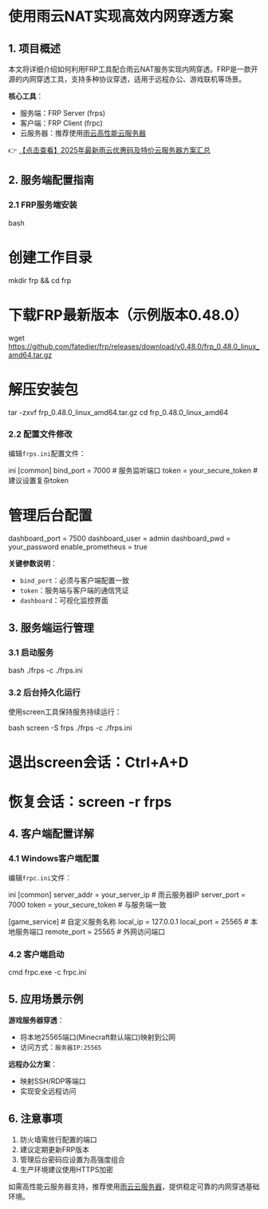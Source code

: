 # 使用雨云NAT实现高效内网穿透方案

## 1. 项目概述

本文将详细介绍如何利用FRP工具配合雨云NAT服务实现内网穿透。FRP是一款开源的内网穿透工具，支持多种协议穿透，适用于远程办公、游戏联机等场景。

**核心工具**：  
- 服务端：FRP Server (frps)  
- 客户端：FRP Client (frpc)  
- 云服务器：推荐使用[雨云高性能云服务器](https://bit.ly/RainYun)

👉 [【点击查看】2025年最新雨云优惠码及特价云服务器方案汇总](https://bit.ly/RainYun)

## 2. 服务端配置指南

### 2.1 FRP服务端安装

bash
# 创建工作目录
mkdir frp && cd frp
# 下载FRP最新版本（示例版本0.48.0）
wget https://github.com/fatedier/frp/releases/download/v0.48.0/frp_0.48.0_linux_amd64.tar.gz
# 解压安装包
tar -zxvf frp_0.48.0_linux_amd64.tar.gz
cd frp_0.48.0_linux_amd64

### 2.2 配置文件修改

编辑`frps.ini`配置文件：

ini
[common]
bind_port = 7000  # 服务监听端口
token = your_secure_token  # 建议设置复杂token

# 管理后台配置
dashboard_port = 7500
dashboard_user = admin
dashboard_pwd = your_password
enable_prometheus = true

**关键参数说明**：
- `bind_port`：必须与客户端配置一致
- `token`：服务端与客户端的通信凭证
- `dashboard`：可视化监控界面

## 3. 服务端运行管理

### 3.1 启动服务

bash
./frps -c ./frps.ini

### 3.2 后台持久化运行

使用screen工具保持服务持续运行：

bash
screen -S frps
./frps -c ./frps.ini
# 退出screen会话：Ctrl+A+D
# 恢复会话：screen -r frps

## 4. 客户端配置详解

### 4.1 Windows客户端配置

编辑`frpc.ini`文件：

ini
[common]
server_addr = your_server_ip  # 雨云服务器IP
server_port = 7000
token = your_secure_token  # 与服务端一致

[game_service]  # 自定义服务名称
local_ip = 127.0.0.1
local_port = 25565  # 本地服务端口
remote_port = 25565  # 外网访问端口

### 4.2 客户端启动

cmd
frpc.exe -c frpc.ini

## 5. 应用场景示例

**游戏服务器穿透**：
- 将本地25565端口(Minecraft默认端口)映射到公网
- 访问方式：`服务器IP:25565`

**远程办公方案**：
- 映射SSH/RDP等端口
- 实现安全远程访问

## 6. 注意事项

1. 防火墙需放行配置的端口
2. 建议定期更新FRP版本
3. 管理后台密码应设置为高强度组合
4. 生产环境建议使用HTTPS加密

如需高性能云服务器支持，推荐使用[雨云云服务器](https://bit.ly/RainYun)，提供稳定可靠的内网穿透基础环境。